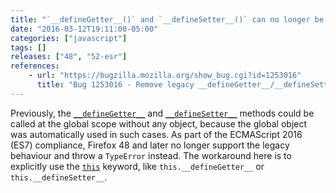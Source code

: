 ```yaml
---
title: "`__defineGetter__()` and `__defineSetter__()` can no longer be called at the global scope"
date: "2016-03-12T19:11:00-05:00"
categories: ["javascript"]
tags: []
releases: ["48", "52-esr"]
references:
    - url: "https://bugzilla.mozilla.org/show_bug.cgi?id=1253016"
      title: "Bug 1253016 - Remove legacy __defineGetter__/__defineSetter__ this behavior"
---
```

Previously, the [`__defineGetter__`](https://developer.mozilla.org/docs/Web/JavaScript/Reference/Global_Objects/Object/__defineGetter__) and [`__defineSetter__`](https://developer.mozilla.org/docs/Web/JavaScript/Reference/Global_Objects/Object/__defineSetter__) methods could be called at the global scope without any object, because the global object was automatically used in such cases. As part of the ECMAScript 2016 (ES7) compliance, Firefox 48 and later no longer support the legacy behaviour and throw a `TypeError` instead. The workaround here is to explicitly use the [`this`](https://developer.mozilla.org/docs/Web/JavaScript/Reference/Operators/this) keyword, like `this.__defineGetter__` or `this.__defineSetter__`.
